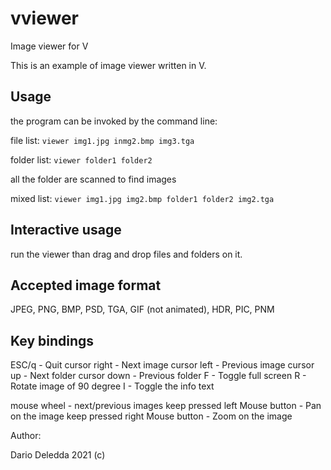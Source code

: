 # vviewer
Image viewer for V

This is an example of image viewer written in V.

## Usage

the program can be invoked by the command line:

file list: `viewer img1.jpg inmg2.bmp img3.tga`

folder list: `viewer folder1 folder2`

all the folder are scanned to find images

mixed list: `viewer img1.jpg img2.bmp folder1 folder2 img2.tga`

## Interactive usage

run the viewer than drag and drop files and folders on it.

## Accepted image format

JPEG, PNG, BMP, PSD, TGA, GIF (not animated), HDR, PIC, PNM

## Key bindings		

ESC/q - Quit
cursor right    - Next image
cursor  left      - Previous image
cursor  up       - Next folder
cursor  down  - Previous folder
F - Toggle full screen
R - Rotate image of 90 degree
I - Toggle the info text

mouse wheel - next/previous images
keep pressed left  Mouse button - Pan on the image
keep pressed right Mouse button - Zoom on the image

Author:

Dario Deledda 2021 (c)